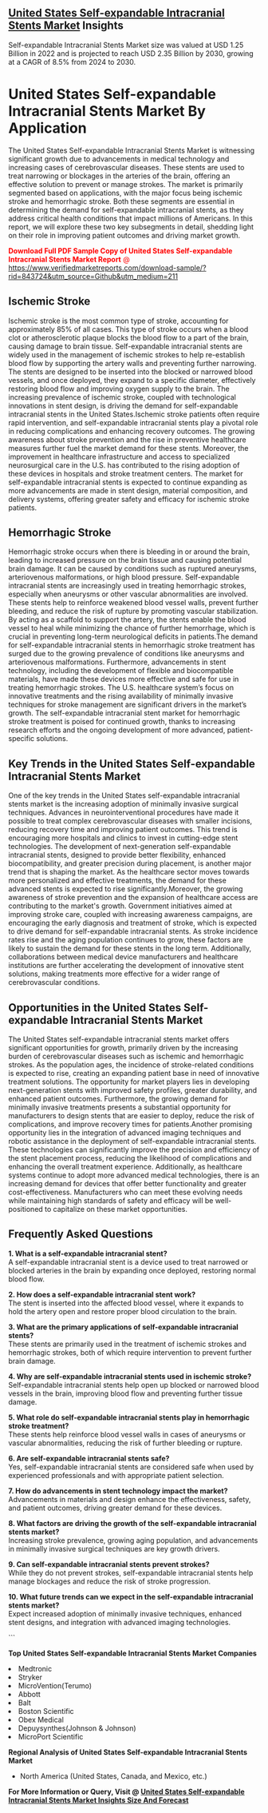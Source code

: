 <h2><a href="https://www.verifiedmarketreports.com/download-sample/?rid=843724&amp;utm_source=Github&amp;utm_medium=211" target="_blank">United States Self-expandable Intracranial Stents Market</a> Insights</h2><p>Self-expandable Intracranial Stents Market size was valued at USD 1.25 Billion in 2022 and is projected to reach USD 2.35 Billion by 2030, growing at a CAGR of 8.5% from 2024 to 2030.</p><p><h1>United States Self-expandable Intracranial Stents Market By Application</h1><p>The United States Self-expandable Intracranial Stents Market is witnessing significant growth due to advancements in medical technology and increasing cases of cerebrovascular diseases. These stents are used to treat narrowing or blockages in the arteries of the brain, offering an effective solution to prevent or manage strokes. The market is primarily segmented based on applications, with the major focus being ischemic stroke and hemorrhagic stroke. Both these segments are essential in determining the demand for self-expandable intracranial stents, as they address critical health conditions that impact millions of Americans. In this report, we will explore these two key subsegments in detail, shedding light on their role in improving patient outcomes and driving market growth. <p><span class=""><span style="color: #ff0000;"><strong>Download Full PDF Sample Copy of United States Self-expandable Intracranial Stents Market Report</strong> @ </span><a href="https://www.verifiedmarketreports.com/download-sample/?rid=843724&amp;utm_source=Github&amp;utm_medium=211" target="_blank">https://www.verifiedmarketreports.com/download-sample/?rid=843724&amp;utm_source=Github&amp;utm_medium=211</a></span></p></p><h2>Ischemic Stroke</h2><p>Ischemic stroke is the most common type of stroke, accounting for approximately 85% of all cases. This type of stroke occurs when a blood clot or atherosclerotic plaque blocks the blood flow to a part of the brain, causing damage to brain tissue. Self-expandable intracranial stents are widely used in the management of ischemic strokes to help re-establish blood flow by supporting the artery walls and preventing further narrowing. The stents are designed to be inserted into the blocked or narrowed blood vessels, and once deployed, they expand to a specific diameter, effectively restoring blood flow and improving oxygen supply to the brain. The increasing prevalence of ischemic stroke, coupled with technological innovations in stent design, is driving the demand for self-expandable intracranial stents in the United States.Ischemic stroke patients often require rapid intervention, and self-expandable intracranial stents play a pivotal role in reducing complications and enhancing recovery outcomes. The growing awareness about stroke prevention and the rise in preventive healthcare measures further fuel the market demand for these stents. Moreover, the improvement in healthcare infrastructure and access to specialized neurosurgical care in the U.S. has contributed to the rising adoption of these devices in hospitals and stroke treatment centers. The market for self-expandable intracranial stents is expected to continue expanding as more advancements are made in stent design, material composition, and delivery systems, offering greater safety and efficacy for ischemic stroke patients.<h2>Hemorrhagic Stroke</h2><p>Hemorrhagic stroke occurs when there is bleeding in or around the brain, leading to increased pressure on the brain tissue and causing potential brain damage. It can be caused by conditions such as ruptured aneurysms, arteriovenous malformations, or high blood pressure. Self-expandable intracranial stents are increasingly used in treating hemorrhagic strokes, especially when aneurysms or other vascular abnormalities are involved. These stents help to reinforce weakened blood vessel walls, prevent further bleeding, and reduce the risk of rupture by promoting vascular stabilization. By acting as a scaffold to support the artery, the stents enable the blood vessel to heal while minimizing the chance of further hemorrhage, which is crucial in preventing long-term neurological deficits in patients.The demand for self-expandable intracranial stents in hemorrhagic stroke treatment has surged due to the growing prevalence of conditions like aneurysms and arteriovenous malformations. Furthermore, advancements in stent technology, including the development of flexible and biocompatible materials, have made these devices more effective and safe for use in treating hemorrhagic strokes. The U.S. healthcare system’s focus on innovative treatments and the rising availability of minimally invasive techniques for stroke management are significant drivers in the market’s growth. The self-expandable intracranial stent market for hemorrhagic stroke treatment is poised for continued growth, thanks to increasing research efforts and the ongoing development of more advanced, patient-specific solutions.<h2>Key Trends in the United States Self-expandable Intracranial Stents Market</h2><p>One of the key trends in the United States self-expandable intracranial stents market is the increasing adoption of minimally invasive surgical techniques. Advances in neurointerventional procedures have made it possible to treat complex cerebrovascular diseases with smaller incisions, reducing recovery time and improving patient outcomes. This trend is encouraging more hospitals and clinics to invest in cutting-edge stent technologies. The development of next-generation self-expandable intracranial stents, designed to provide better flexibility, enhanced biocompatibility, and greater precision during placement, is another major trend that is shaping the market. As the healthcare sector moves towards more personalized and effective treatments, the demand for these advanced stents is expected to rise significantly.Moreover, the growing awareness of stroke prevention and the expansion of healthcare access are contributing to the market's growth. Government initiatives aimed at improving stroke care, coupled with increasing awareness campaigns, are encouraging the early diagnosis and treatment of stroke, which is expected to drive demand for self-expandable intracranial stents. As stroke incidence rates rise and the aging population continues to grow, these factors are likely to sustain the demand for these stents in the long term. Additionally, collaborations between medical device manufacturers and healthcare institutions are further accelerating the development of innovative stent solutions, making treatments more effective for a wider range of cerebrovascular conditions.<h2>Opportunities in the United States Self-expandable Intracranial Stents Market</h2><p>The United States self-expandable intracranial stents market offers significant opportunities for growth, primarily driven by the increasing burden of cerebrovascular diseases such as ischemic and hemorrhagic strokes. As the population ages, the incidence of stroke-related conditions is expected to rise, creating an expanding patient base in need of innovative treatment solutions. The opportunity for market players lies in developing next-generation stents with improved safety profiles, greater durability, and enhanced patient outcomes. Furthermore, the growing demand for minimally invasive treatments presents a substantial opportunity for manufacturers to design stents that are easier to deploy, reduce the risk of complications, and improve recovery times for patients.Another promising opportunity lies in the integration of advanced imaging techniques and robotic assistance in the deployment of self-expandable intracranial stents. These technologies can significantly improve the precision and efficiency of the stent placement process, reducing the likelihood of complications and enhancing the overall treatment experience. Additionally, as healthcare systems continue to adopt more advanced medical technologies, there is an increasing demand for devices that offer better functionality and greater cost-effectiveness. Manufacturers who can meet these evolving needs while maintaining high standards of safety and efficacy will be well-positioned to capitalize on these market opportunities.<h2>Frequently Asked Questions</h2><p><strong>1. What is a self-expandable intracranial stent?</strong><br> A self-expandable intracranial stent is a device used to treat narrowed or blocked arteries in the brain by expanding once deployed, restoring normal blood flow. </p><p><strong>2. How does a self-expandable intracranial stent work?</strong><br> The stent is inserted into the affected blood vessel, where it expands to hold the artery open and restore proper blood circulation to the brain. </p><p><strong>3. What are the primary applications of self-expandable intracranial stents?</strong><br> These stents are primarily used in the treatment of ischemic strokes and hemorrhagic strokes, both of which require intervention to prevent further brain damage. </p><p><strong>4. Why are self-expandable intracranial stents used in ischemic stroke?</strong><br> Self-expandable intracranial stents help open up blocked or narrowed blood vessels in the brain, improving blood flow and preventing further tissue damage. </p><p><strong>5. What role do self-expandable intracranial stents play in hemorrhagic stroke treatment?</strong><br> These stents help reinforce blood vessel walls in cases of aneurysms or vascular abnormalities, reducing the risk of further bleeding or rupture. </p><p><strong>6. Are self-expandable intracranial stents safe?</strong><br> Yes, self-expandable intracranial stents are considered safe when used by experienced professionals and with appropriate patient selection. </p><p><strong>7. How do advancements in stent technology impact the market?</strong><br> Advancements in materials and design enhance the effectiveness, safety, and patient outcomes, driving greater demand for these devices. </p><p><strong>8. What factors are driving the growth of the self-expandable intracranial stents market?</strong><br> Increasing stroke prevalence, growing aging population, and advancements in minimally invasive surgical techniques are key growth drivers. </p><p><strong>9. Can self-expandable intracranial stents prevent strokes?</strong><br> While they do not prevent strokes, self-expandable intracranial stents help manage blockages and reduce the risk of stroke progression. </p><p><strong>10. What future trends can we expect in the self-expandable intracranial stents market?</strong><br> Expect increased adoption of minimally invasive techniques, enhanced stent designs, and integration with advanced imaging technologies. </p>```</p><p><strong>Top United States Self-expandable Intracranial Stents Market Companies</strong></p><div data-test-id=""><p><li>Medtronic</li><li> Stryker</li><li> MicroVention(Terumo)</li><li> Abbott</li><li> Balt</li><li> Boston Scientific</li><li> Obex Medical</li><li> Depuysynthes(Johnson & Johnson)</li><li> MicroPort Scientific</li></p><div><strong>Regional Analysis of&nbsp;United States Self-expandable Intracranial Stents Market</strong></div><ul><li dir="ltr"><p dir="ltr">North America&nbsp;(United States, Canada, and Mexico, etc.)</p></li></ul><p><strong>For More Information or Query, Visit @&nbsp;</strong><strong><a href="https://www.verifiedmarketreports.com/product/self-expandable-intracranial-stents-market/?utm_source=Github&amp;utm_medium=211" target="_blank">United States Self-expandable Intracranial Stents Market Insights Size And Forecast</a></strong></p></div>
